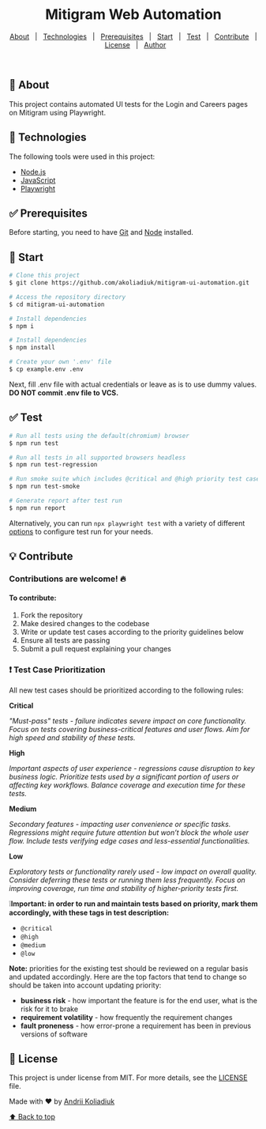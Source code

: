<h1 align="center">Mitigram Web Automation</h1>

<p align="center">
  <a href="#dart-about">About</a> &#xa0; | &#xa0; 
  <a href="#rocket-technologies">Technologies</a> &#xa0; | &#xa0;
  <a href="#white_check_mark-prerequisites">Prerequisites</a> &#xa0; | &#xa0;
  <a href="#checkered_flag-start">Start</a> &#xa0; | &#xa0;
  <a href="#white_check_mark-test">Test</a> &#xa0; | &#xa0;
  <a href="#bulb-contribute">Contribute</a> &#xa0; | &#xa0;
  <a href="#memo-license">License</a> &#xa0; | &#xa0;
  <a href="https://github.com/akoliadiuk" target="_blank">Author</a>
</p>
<br>

## :dart: About ##

This project contains automated UI tests for the Login and Careers pages on Mitigram using Playwright.

## :rocket: Technologies ##

The following tools were used in this project:

- [Node.js](https://nodejs.org/en/)
- [JavaScript](https://developer.mozilla.org/en-US/docs/Web/JavaScript)
- [Playwright](https://playwright.dev/)


## :white_check_mark: Prerequisites ##

Before starting, you need to have [Git](https://git-scm.com) and [Node](https://nodejs.org/en/) installed.

## :checkered_flag: Start ##

```bash
# Clone this project
$ git clone https://github.com/akoliadiuk/mitigram-ui-automation.git

# Access the repository directory
$ cd mitigram-ui-automation

# Install dependencies
$ npm i

# Install dependencies
$ npm install

# Create your own '.env' file
$ cp example.env .env
```

Next, fill .env file with actual credentials or leave as is to use dummy values. **DO NOT commit .env file to VCS.**

## :white_check_mark: Test ##

```bash
# Run all tests using the default(chromium) browser
$ npm run test

# Run all tests in all supported browsers headless
$ npm run test-regression

# Run smoke suite which includes @critical and @high priority test cases
$ npm run test-smoke

# Generate report after test run
$ npm run report
```
Alternatively, you can run `npx playwright test` with a variety of different [options](https://playwright.dev/docs/test-cli) to configure test run for your needs.

## :bulb: Contribute ##

### Contributions are welcome! :fire:

#### To contribute:

1. Fork the repository
2. Make desired changes to the codebase
3. Write or update test cases according to the priority guidelines below
4. Ensure all tests are passing
5. Submit a pull request explaining your changes

### :exclamation: Test Case Prioritization

All new test cases should be prioritized according to the following rules:


**Critical**

*"Must-pass" tests - failure indicates severe impact on core functionality. Focus on tests covering business-critical features and user flows. Aim for high speed and stability of these tests.*


**High**

*Important aspects of user experience - regressions cause disruption to key business logic. Prioritize tests used by a significant portion of users or affecting key workflows. Balance coverage and execution time for these tests.*


**Medium**

*Secondary features - impacting user convenience or specific tasks. Regressions might require future attention but won’t block the whole user flow. Include tests verifying edge cases and less-essential functionalities.*


**Low**

*Exploratory tests or functionality rarely used - low impact on overall quality. Consider deferring these tests or running them less frequently. Focus on improving coverage, run time and stability of higher-priority tests first.*


:grey_exclamation:**Important: in order to run and maintain tests based on priority, mark them accordingly, with these tags in test description:**
- `@critical`
- `@high`
- `@medium`
- `@low`


**Note:** priorities for the existing test should be reviewed on a regular basis and updated accordingly. Here are the top factors that tend to change so should be taken into account updating priority:
- **business risk** - how important the feature is for the end user, what is the risk for it to brake
- **requirement volatility** - how frequently the requirement changes
- **fault proneness** - how error-prone a requirement has been in previous versions of software


## :memo: License ##

This project is under license from MIT. For more details, see the [LICENSE](LICENSE.md) file.



Made with :heart: by <a href="https://github.com/akoliadiuk" target="_blank">Andrii Koliadiuk</a>
&#xa0;

<a href="#top">:arrow_up: Back to top</a>
